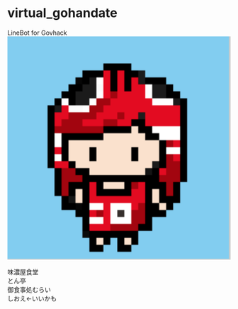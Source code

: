 # virtual_gohandate
LineBot for Govhack     
![peco.png](image/peco.png)

味濃屋食堂                 
とん亭　　　        
御食事処むらい　　　       
しおえ←いいかも　　　         


